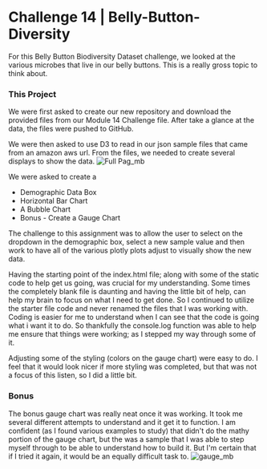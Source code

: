# Challenge 14 | Belly-Button-Diversity 

For this Belly Button Biodiversity Dataset challenge, we looked at the various microbes that live in our belly buttons.  This is a really gross topic to think about. 

### This Project
We were first asked to create our new repository and download the provided files from our Module 14 Challenge file.  After take a glance at the data, the files were pushed to GitHub.

We were then asked to use D3 to read in our json sample files that came from an amazon aws url.  From the files, we needed to create several displays to show the data.
![Full Pag_mb](https://user-images.githubusercontent.com/113635771/211699230-3becf03b-faf5-40a4-b7f0-d6fdd6ffe665.png)


We were asked to create a 
- Demographic Data Box
- Horizontal Bar Chart
- A Bubble Chart
- Bonus - Create a Gauge Chart

The challenge to this assignment was to allow the user to select on the dropdown in the demographic box, select a new sample value and then work to have all of the various plotly plots adjust to visually show the new data.

Having the starting point of the index.html file; along with some of the static code to help get us going, was crucial for my understanding.  Some times the completely blank file is daunting and having the little bit of help, can help my brain to focus on what I need to get done. So I continued to utilize the starter file code and never renamed the files that I was working with.  Coding is easier for me to understand when I can see that the code is going what i want it to do.  So thankfully the console.log function was able to help me ensure that things were working; as I stepped my way through some of it.  

Adjusting some of the styling (colors on the gauge chart) were easy to do.  I feel that it would look nicer if more styling was completed, but that was not a focus of this listen, so I did a little bit.

### Bonus
The bonus gauge chart was really neat once it was working.  It took me several different attempts to understand and it get it to function. I am confident (as I found various examples to study) that didn't do the mathy portion of the gauge chart, but the was a sample that I was able to step myself through to be able to understand how to build it.  But I'm certain that if I tried it again, it would be an equally difficult task to.
![gauge_mb](https://user-images.githubusercontent.com/113635771/211698982-c2c1a8f9-e6fd-465e-8a80-fa8d340883d3.png)
